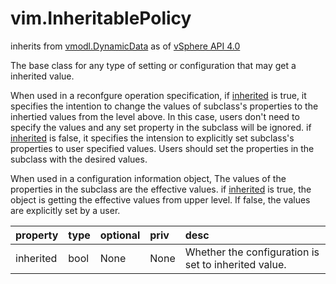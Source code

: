 vim.InheritablePolicy
=====================
inherits from [vmodl.DynamicData](docs/vmodl.DynamicData.md)
as of [vSphere API 4.0](vim.version.md#vim.version.version5)


The base class for any type of setting or configuration that may get a    inherited value.    <p>   When used in a reconfgure operation specification, if <a href="vim.InheritablePolicy.md#inherited">inherited</a> is true,   it specifies the intention to change the values of subclass's properties to the    inhertied values from the level above. In this case, users don't need to specify    the values and any set property in the subclass will be ignored.   if <a href="vim.InheritablePolicy.md#inherited">inherited</a> is false, it specifies the intension to explicitly set    subclass's properties to user specified values. Users should set the properties in    the subclass with the desired values.   <p>   When used in a configuration information object, The values of the properties in    the subclass are the effective values. if <a href="vim.InheritablePolicy.md#inherited">inherited</a> is true, the object   is getting the effective values from upper level. If false, the values are    explicitly set by a user.

| property | type | optional | priv | desc |
|:---------|:-----|:---------|:-----|:-----|
| inherited | bool | None | None | Whether the configuration is set to inherited value. |


